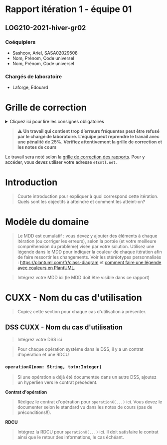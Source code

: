 # Rapport itération 1 - équipe 01

## LOG210-2021-hiver-gr02

### Coéquipiers

- Sashcov, Ariel, SASA02029508
- Nom, Prénom, Code universel
- Nom, Prénom, Code universel

### Chargés de laboratoire

- Laforge, Edouard

# Grille de correction

<details><summary>Cliquez ici pour lire les consignes obligatoires</summary>
<p>

- Tous vos diagrammes doivent être faits avec <https://plantuml.com/fr/>
- Les diagrammes doivent être visibles dans ce rapport
- Supprimer les textes explicatifs du gabarit (sauf ces consignes-ci)
- Vous devez exporter ce fichier en format PDF et l'ajouter dans votre dépôt
</p>
</details>

> ⚠️ **Un travail qui contient trop d’erreurs fréquentes peut être refusé par le chargé de laboratoire. L'équipe peut reprendre le travail avec une pénalité de 25%. Vérifiez attentivement la grille de correction et les notes de cours**

Le travail sera noté selon la [grille de correction des rapports](https://docs.google.com/spreadsheets/d/1KKGPxac13vHttuC2AQDpRrgLuirMU0kd3qFxc9qhOuk). Pour y accéder, vous devez utiliser votre adresse `etsmtl.net`.

# Introduction

> Courte introduction pour expliquer à quoi correspond cette itération. Quels sont les objectifs à atteindre et comment les atteint-on?

# Modèle du domaine

> Le MDD est cumulatif : vous devez y ajouter des éléments à chaque itération (ou corriger les erreurs), selon la portée (et votre meilleure compréhension du problème) visée par votre solution. Utilisez une légende dans le MDD pour indiquer la couleur de chaque itération afin de faire ressortir les changements. Voir les stéréotypes personnalisés : <https://plantuml.com/fr/class-diagram> et [comment faire une légende avec couleurs en PlantUML](https://stackoverflow.com/questions/30999290/how-to-generate-a-legend-with-colors-in-plantuml).

> Intégrez votre MDD ici (le MDD doit être visible dans ce rapport)

# CUXX - Nom du cas d'utilisation

> Copiez cette section pour chaque cas d'utilisation à présenter. 

## DSS CUXX - Nom du cas d'utilisation

> Intégrez votre DSS ici

> Pour chaque opération système dans le DSS, il y a un contrat d'opération et une RDCU

### `operationX(nom: String, toto:Integer)`

> Si une opération a déjà été documentée dans un autre DSS, ajoutez un hyperlien vers le contrat précédent.

**Contrat d'opération**

> Rédigez le contrat d'opération pour `operationX(...)` ici. Vous devez le documenter selon le standard vu dans les notes de cours (pas de préconditions!!).

**RDCU**

> Intégrez la RDCU pour `operationX(...)` ici. Il doit satisfaire le contrat ainsi que le retour des informations, le cas échéant.
